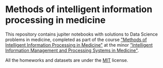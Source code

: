 # Methods of intelligent information processing in medicine # 
This repository contains jupiter notebooks with solutions to Data Science problems in medicine, completed as part of the course ["Methods of Intelligent Information Processing in Medicine"](https://www.hse.ru/edu/courses/902233461) at the minor ["Intelligent Information Management and Processing Systems in Medicine"](https://electives.hse.ru/minor_digital_medicine/).

All the homeworks and datasets are under the [MIT](LICENSE.txt) license.